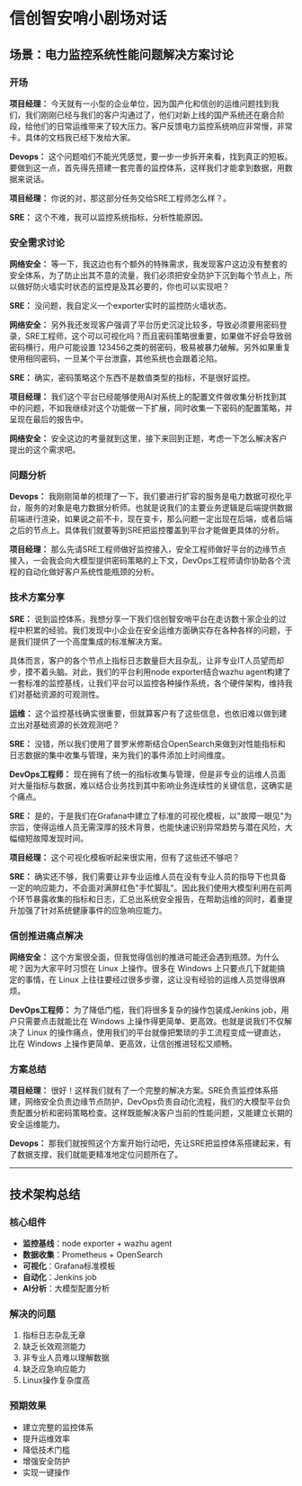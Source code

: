 # 信创智安哨小剧场对话

## 场景：电力监控系统性能问题解决方案讨论

### 开场

**项目经理：** 今天就有一小型的企业单位，因为国产化和信创的运维问题找到我们，我们刚刚已经与我们的客户沟通过了，他们对新上线的国产系统还在磨合阶段，给他们的日常运维带来了较大压力。客户反馈电力监控系统响应非常慢，非常卡。具体的文档我已经下发给大家。

**Devops：** 这个问题咱们不能光凭感觉，要一步一步拆开来看，找到真正的短板。要做到这一点，首先得先搭建一套完善的监控体系，这样我们才能拿到数据，用数据来说话。

**项目经理：** 你说的对，那这部分任务交给SRE工程师怎么样？。

**SRE：** 这个不难，我可以监控系统指标，分析性能原因。

### 安全需求讨论

**网络安全：** 等一下，我这边也有个额外的特殊需求，我发现客户这边没有整套的安全体系，为了防止出其不意的流量，我们必须把安全防护下沉到每个节点上，所以做好防火墙实时状态的监控是及其必要的，你也可以实现吧？

**SRE：** 没问题，我自定义一个exporter实时的监控防火墙状态。

**网络安全：** 另外我还发现客户强调了平台历史沉淀比较多，导致必须要用密码登录，SRE工程师，这个可以可视化吗？而且密码策略很重要，如果做不好会导致弱密码横行，用户可能设置 123456之类的弱密码，极易被暴力破解。另外如果重复使用相同密码，一旦某个平台泄露，其他系统也会跟着沦陷。

**SRE：** 确实，密码策略这个东西不是数值类型的指标，不是很好监控。

**项目经理：** 我们这个平台已经能够使用AI对系统上的配置文件做收集分析找到其中的问题，不如我继续对这个功能做一下扩展，同时收集一下密码的配置策略，并呈现在最后的报告中。

**网络安全：** 安全这边的考量就到这里，接下来回到正题，考虑一下怎么解决客户提出的这个需求吧。

### 问题分析

**Devops：** 我刚刚简单的梳理了一下，我们要进行扩容的服务是电力数据可视化平台，服务的对象是电力数据分析师。也就是说我们的主要业务逻辑是后端提供数据前端进行渲染，如果说之前不卡，现在变卡，那么问题一定出现在后端，或者后端之后的节点上。具体我们就要等到SRE把监控覆盖到平台才能做更具体的分析。

**项目经理：** 那么先请SRE工程师做好监控接入，安全工程师做好平台的边缘节点接入，一会我会向大模型提供密码策略的上下文，DevOps工程师请你协助各个流程的自动化做好客户系统性能瓶颈的分析。

### 技术方案分享

**SRE：** 说到监控体系，我想分享一下我们信创智安哨平台在走访数十家企业的过程中积累的经验。我们发现中小企业在安全运维方面确实存在各种各样的问题，于是我们提供了一个高度集成的标准解决方案。

具体而言，客户的各个节点上指标日志数量巨大且杂乱，让非专业IT人员望而却步，摸不着头脑。对此，我们的平台利用node exporter结合wazhu agent构建了一套标准的监控基线，让我们平台可以监控各种操作系统，各个硬件架构，维持我们对基础资源的可观测性。

**运维：** 这个监控基线确实很重要，但就算客户有了这些信息，也依旧难以做到建立出对基础资源的长效观测吧？

**SRE：** 没错，所以我们使用了普罗米修斯结合OpenSearch来做到对性能指标和日志数据的集中收集与管理，来为我们的事件添加上时间维度。

**DevOps工程师：** 现在拥有了统一的指标收集与管理，但是非专业的运维人员面对大量指标与数据，难以结合业务找到其中影响业务连续性的关键信息，这确实是个痛点。

**SRE：** 是的，于是我们在Grafana中建立了标准的可视化模板，以"故障一眼见"为宗旨，使得运维人员无需深厚的技术背景，也能快速识别异常趋势与潜在风险，大幅缩短故障发现时间。

**项目经理：** 这个可视化模板听起来很实用，但有了这些还不够吧？

**SRE：** 确实还不够，我们需要让非专业运维人员在没有专业人员的指导下也具备一定的响应能力，不会面对满屏红色"手忙脚乱"。因此我们使用大模型利用在前两个环节暴露收集的指标和日志，汇总出系统安全报告，在帮助运维的同时，着重提升加强了针对系统健康事件的应急响应能力。

### 信创推进痛点解决

**网络安全：** 这个方案很全面，但我觉得信创的推进可能还会遇到瓶颈。为什么呢？因为大家平时习惯在 Linux 上操作。很多在 Windows 上只要点几下就能搞定的事情，在 Linux 上往往要经过很多步骤，这让没有经验的运维人员觉得很麻烦。

**DevOps工程师：** 为了降低门槛，我们将很多复杂的操作包装成Jenkins job，用户只需要点击就能比在 Windows 上操作得更简单、更高效。也就是说我们不仅解决了 Linux 的操作痛点，使用我们的平台就像把繁琐的手工流程变成一键直达，比在 Windows 上操作更简单、更高效，让信创推进轻松又顺畅。

### 方案总结

**项目经理：** 很好！这样我们就有了一个完整的解决方案。SRE负责监控体系搭建，网络安全负责边缘节点防护，DevOps负责自动化流程，我们的大模型平台负责配置分析和密码策略检查。这样既能解决客户当前的性能问题，又能建立长期的安全运维能力。

**Devops：** 那我们就按照这个方案开始行动吧，先让SRE把监控体系搭建起来，有了数据支撑，我们就能更精准地定位问题所在了。

---

## 技术架构总结

### 核心组件
- **监控基线**：node exporter + wazhu agent
- **数据收集**：Prometheus + OpenSearch
- **可视化**：Grafana标准模板
- **自动化**：Jenkins job
- **AI分析**：大模型配置分析

### 解决的问题
1. 指标日志杂乱无章
2. 缺乏长效观测能力
3. 非专业人员难以理解数据
4. 缺乏应急响应能力
5. Linux操作复杂度高

### 预期效果
- 建立完整的监控体系
- 提升运维效率
- 降低技术门槛
- 增强安全防护
- 实现一键操作
